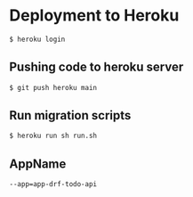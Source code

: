 # Deployment to Heroku

```bash
$ heroku login
```

## Pushing code to heroku server
```bash
$ git push heroku main
```

## Run migration scripts
```bash
$ heroku run sh run.sh 
```

## AppName
```
--app=app-drf-todo-api
```
